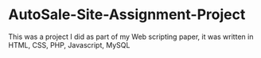 # AutoSale-Site-Assignment-Project
This was a project I did as part of my Web scripting paper, it was written in HTML, CSS, PHP, Javascript, MySQL
